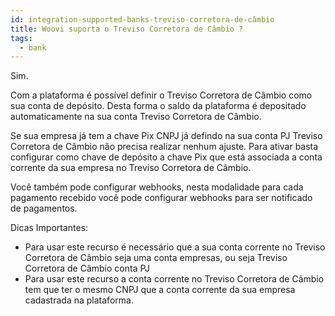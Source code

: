 ```yaml
---
id: integration-supported-banks-treviso-corretora-de-câmbio
title: Woovi suporta o Treviso Corretora de Câmbio ?
tags:
  - bank
---
```


Sim.

Com a plataforma é possível definir o Treviso Corretora de Câmbio como sua conta de depósito. Desta forma o saldo da plataforma é depositado automaticamente na sua conta Treviso Corretora de Câmbio.

Se sua empresa já tem a chave Pix CNPJ já defindo na sua conta PJ Treviso Corretora de Câmbio não precisa realizar nenhum ajuste. Para ativar basta configurar como chave de depósito a chave Pix que está associada a conta corrente da sua empresa no Treviso Corretora de Câmbio.

Você também pode configurar webhooks, nesta modalidade para cada pagamento recebido você pode configurar webhooks para ser notificado de pagamentos.

Dicas Importantes:

- Para usar este recurso é necessário que a sua conta corrente no Treviso Corretora de Câmbio seja uma conta empresas, ou seja Treviso Corretora de Câmbio conta PJ
- Para usar este recurso a conta corrente no Treviso Corretora de Câmbio tem que ter o mesmo CNPJ que a conta corrente da sua empresa cadastrada na plataforma.
